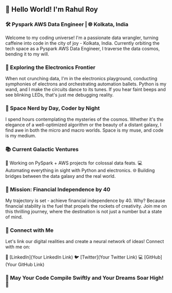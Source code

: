 ## 👋 Hello World! I'm Rahul Roy

### 🛠️ Pyspark AWS Data Engineer | 🌐 Kolkata, India

Welcome to my coding universe! I'm a passionate data wrangler, turning caffeine into code in the city of joy - Kolkata, India. Currently orbiting the tech space as a Pyspark AWS Data Engineer, I traverse the data cosmos, bending it to my will.

### 🚀 Exploring the Electronics Frontier

When not crunching data, I'm in the electronics playground, conducting symphonies of electrons and orchestrating automation ballets. Python is my wand, and I make the circuits dance to its tunes. If you hear faint beeps and see blinking LEDs, that's just me debugging reality.

### 🌌 Space Nerd by Day, Coder by Night

I spend hours contemplating the mysteries of the cosmos. Whether it's the elegance of a well-optimized algorithm or the beauty of a distant galaxy, I find awe in both the micro and macro worlds. Space is my muse, and code is my medium.

### 📚 Current Galactic Ventures

🚀 Working on PySpark + AWS projects for colossal data feats.
💻 Automating everything in sight with Python and electronics.
🌐 Building bridges between the data galaxy and the real world.

### 🎯 Mission: Financial Independence by 40

My trajectory is set - achieve financial independence by 40. Why? Because financial stability is the fuel that propels the rockets of creativity. Join me on this thrilling journey, where the destination is not just a number but a state of mind.

### 🔗 Connect with Me

Let's link our digital realities and create a neural network of ideas! Connect with me on:

🔗 [LinkedIn](Your LinkedIn Link)
🐦 [Twitter](Your Twitter Link)
💻 [GitHub](Your GitHub Link)

### 🤖 May Your Code Compile Swiftly and Your Dreams Soar High! 🚀
